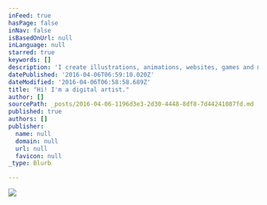 ```yaml
---
inFeed: true
hasPage: false
inNav: false
isBasedOnUrl: null
inLanguage: null
starred: true
keywords: []
description: 'I create illustrations, animations, websites, games and more.'
datePublished: '2016-04-06T06:59:10.020Z'
dateModified: '2016-04-06T06:58:58.689Z'
title: "Hi! I'm a digital artist."
author: []
sourcePath: _posts/2016-04-06-1196d3e3-2d30-4448-8df8-7d44241087fd.md
published: true
authors: []
publisher:
  name: null
  domain: null
  url: null
  favicon: null
_type: Blurb

---
```

![](https://the-grid-user-content.s3-us-west-2.amazonaws.com/709e32d9-b9c9-497f-8788-eee5d6c9058d.png)